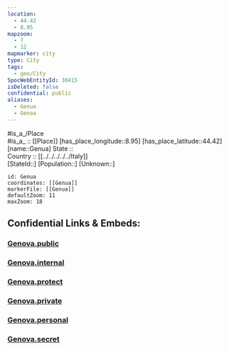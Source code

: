 ```yaml
---
location:
  - 44.42
  - 8.95
mapzoom:
  - 7
  - 12
mapmarker: city
type: City
tags:
  - geo/City
SpocWebEntityId: 30415
isDeleted: false
confidential: public
aliases:
  - Genua
  - Genoa
---
```

#is_a_/Place  
#is_a_ :: [[Place]] 
[has_place_longitude::8.95] 
[has_place_latitude::44.42] 
[name::Genua] 
State ::  
Country :: [[../../../../../Italy]]  
[StateId::] 
[Population::] 
[Unknown::] 


```leaflet
id: Genua
coordinates: [[Genua]] 
markerFile: [[Genua]] 
defaultZoom: 11 
maxZoom: 18
```


## Confidential Links & Embeds: 

### [Genova.public](/_public/\Earth\Continent\Europe\Europe~South\Italy\regions~Italy\Liguria\Genova.Province\CityGenova.public.md) 

### [Genova.internal](/_internal/\Earth\Continent\Europe\Europe~South\Italy\regions~Italy\Liguria\Genova.Province\CityGenova.internal.md) 

### [Genova.protect](/_protect/\Earth\Continent\Europe\Europe~South\Italy\regions~Italy\Liguria\Genova.Province\CityGenova.protect.md) 

### [Genova.private](/_private/\Earth\Continent\Europe\Europe~South\Italy\regions~Italy\Liguria\Genova.Province\CityGenova.private.md) 

### [Genova.personal](/_personal/\Earth\Continent\Europe\Europe~South\Italy\regions~Italy\Liguria\Genova.Province\CityGenova.personal.md) 

### [Genova.secret](/_secret/\Earth\Continent\Europe\Europe~South\Italy\regions~Italy\Liguria\Genova.Province\CityGenova.secret.md)

